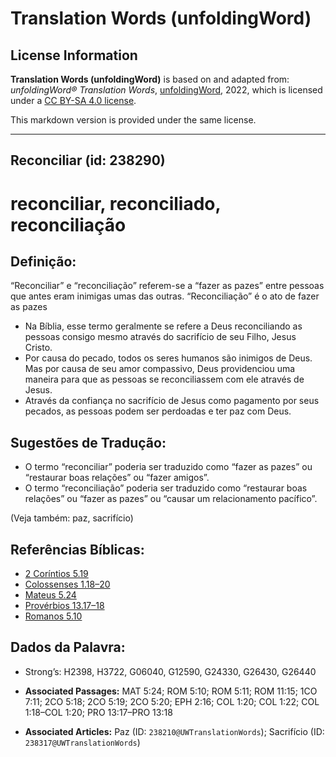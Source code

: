 # Translation Words (unfoldingWord)

## License Information

**Translation Words (unfoldingWord)** is based on and adapted from: _unfoldingWord® Translation Words_, [unfoldingWord](https://unfoldingword.org/utw), 2022, which is licensed under a [CC BY-SA 4.0 license](https://creativecommons.org/licenses/by-sa/4.0/legalcode.en).

This markdown version is provided under the same license.



--------------------------------

## Reconciliar (id: 238290)

reconciliar, reconciliado, reconciliação
========================================

Definição:
----------

“Reconciliar” e “reconciliação” referem\-se a “fazer as pazes” entre pessoas que antes eram inimigas umas das outras. “Reconciliação” é o ato de fazer as pazes

* Na Bíblia, esse termo geralmente se refere a Deus reconciliando as pessoas consigo mesmo através do sacrifício de seu Filho, Jesus Cristo.
* Por causa do pecado, todos os seres humanos são inimigos de Deus. Mas por causa de seu amor compassivo, Deus providenciou uma maneira para que as pessoas se reconciliassem com ele através de Jesus.
* Através da confiança no sacrifício de Jesus como pagamento por seus pecados, as pessoas podem ser perdoadas e ter paz com Deus.

Sugestões de Tradução:
----------------------

* O termo “reconciliar” poderia ser traduzido como “fazer as pazes” ou “restaurar boas relações” ou “fazer amigos”.
* O termo “reconciliação” poderia ser traduzido como “restaurar boas relações” ou “fazer as pazes” ou “causar um relacionamento pacífico”.

(Veja também: paz, sacrifício)

Referências Bíblicas:
---------------------

* [2 Coríntios 5\.19](https://ref.ly/2Cor5:19)
* [Colossenses 1\.18–20](https://ref.ly/Col1:18-Col1:20)
* [Mateus 5\.24](https://ref.ly/Matt5:24)
* [Provérbios 13\.17–18](https://ref.ly/Prov13:17-Prov13:18)
* [Romanos 5\.10](https://ref.ly/Rom5:10)

Dados da Palavra:
-----------------

* Strong’s: H2398, H3722, G06040, G12590, G24330, G26430, G26440

* **Associated Passages:** MAT 5:24; ROM 5:10; ROM 5:11; ROM 11:15; 1CO 7:11; 2CO 5:18; 2CO 5:19; 2CO 5:20; EPH 2:16; COL 1:20; COL 1:22; COL 1:18–COL 1:20; PRO 13:17–PRO 13:18
* **Associated Articles:** Paz (ID: `238210@UWTranslationWords`); Sacrifício (ID: `238317@UWTranslationWords`)

